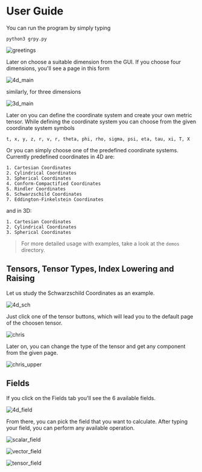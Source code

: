 # User Guide

You can run the program by simply typing

    python3 grpy.py

![greetings](https://user-images.githubusercontent.com/45866787/212614821-2523d6c3-cd96-4b38-adbd-c406cf5708b9.png)

Later on choose a suitable dimension from the GUI. If you choose four dimensions, you'll see a page in this form

![4d_main](https://user-images.githubusercontent.com/45866787/212614841-2d541989-f21c-4de6-820b-ca7ee08b75c6.png)

similarly, for three dimensions

![3d_main](https://user-images.githubusercontent.com/45866787/212614862-2424dd1c-7f4f-409a-9bf4-8153002b460d.png)

Later on you can define the coordinate system and create your own metric tensor. While defining the coordinate system you can choose from the given coordinate system symbols

    t, x, y, z, r, v, r, theta, phi, rho, sigma, psi, eta, tau, xi, T, X

Or you can simply choose one of the predefined coordinate systems. Currently predefined coordinates in 4D are:

    1. Cartesian Coordinates
    2. Cylindrical Coordinates
    3. Spherical Coordinates
    4. Conform-Compactified Coordinates
    5. Rindler Coordinates
    6. Schwarzschild Coordinates
    7. Eddington-Finkelstein Coordinates

and in 3D:

    1. Cartesian Coordinates
    2. Cylindrical Coordinates
    3. Spherical Coordinates

> For more detailed usage with examples, take a look at the `demos` directory.

## Tensors, Tensor Types, Index Lowering and Raising

Let us study the Schwarzschild Coordinates as an example.

![4d_sch](https://user-images.githubusercontent.com/45866787/212614878-170f3623-0802-4a33-9b7d-475c473c82d5.png)

Just click one of the tensor buttons, which will lead you to the default page of the choosen tensor.

![chris](https://user-images.githubusercontent.com/45866787/212614905-cab05894-1c04-407f-9edd-4da4ae06d4d4.png)

Later on, you can change the type of the tensor and get any component from the given page.

![chris_upper](https://user-images.githubusercontent.com/45866787/212614942-277dc99c-6978-4814-9f28-7b2e3cabf832.png)

## Fields

If you click on the Fields tab you'll see the 6 available fields.

![4d_field](https://user-images.githubusercontent.com/45866787/212614966-59cc5614-d454-47b0-89c7-0b3738c620d1.png)

From there, you can pick the field that you want to calculate. After typing your field, you can perform any available operation.

![scalar_field](https://user-images.githubusercontent.com/45866787/212466315-315a6269-d84f-4bd3-92a1-e0d64e21742e.png)

![vector_field](https://user-images.githubusercontent.com/45866787/212466320-5d5e31a0-8c1d-49d6-a928-f844c7cf04c1.png)

![tensor_field](https://user-images.githubusercontent.com/45866787/212466322-8f25f5a5-8345-4b71-98ef-721c7eaa0c92.png)
